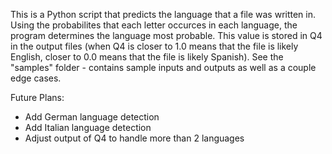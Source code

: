 This is a Python script that predicts the language that a file was written in. Using the probabilites that each letter occurces in each language, the program determines the language most probable. This value is stored in Q4 in the output files (when Q4 is closer to 1.0 means that the file is likely English, closer to 0.0 means that the file is likely Spanish). 
See the "samples" folder - contains sample inputs and outputs as well as a couple edge cases.


Future Plans:
- Add German language detection
- Add Italian language detection
- Adjust output of Q4 to handle more than 2 languages
